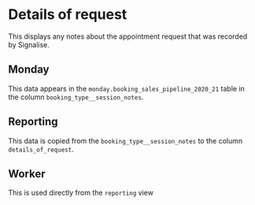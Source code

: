 # Details of request

This displays any notes about the appointment
request that was recorded by Signalise.

## Monday

This data appears in the `monday.booking_sales_pipeline_2020_21` 
table in the column `booking_type__session_notes`.

## Reporting

This data is copied from the `booking_type__session_notes`
to the column `details_of_request`.

## Worker

This is used directly from the `reporting` view